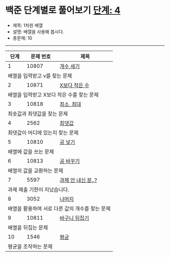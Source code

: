 # 백준 단계별로 풀어보기 [단계: 4](https://www.acmicpc.net/step/6)

- 제목: 1차원 배열
- 설명: 배열을 사용해 봅시다.
- 총문제: 10
---
<P>
  <table>
    <thead><tr><th>단계</th><th>문제 번호</th><th>제목</th></tr></thead>
    <tbody>
      <tr><td>1</td><td>10807</td><td><a href="https://www.acmicpc.net/problem/10807">개수 세기</a></td></tr>
      <tr><td colspan="3">배열을 입력받고 v를 찾는 문제</td></tr>
      <tr><td>2</td><td>10871</td><td><a href="https://www.acmicpc.net/problem/10871">X보다 작은 수</a></td></tr>
      <tr><td colspan="3">배열을 입력받고 X보다 작은 수를 찾는 문제</td></tr>
      <tr><td>3</td><td>10818</td><td><a href="https://www.acmicpc.net/problem/10818">최소, 최대</a></td></tr>
      <tr><td colspan="3">최솟값과 최댓값을 찾는 문제</td></tr>
      <tr><td>4</td><td>2562</td><td><a href="https://www.acmicpc.net/problem/2562">최댓값</a></td></tr>
      <tr><td colspan="3">최댓값이 어디에 있는지 찾는 문제</td></tr>
      <tr><td>5</td><td>10810</td><td><a href="https://www.acmicpc.net/problem/10810">공 넣기</a></td></tr>
      <tr><td colspan="3">배열에 값을 쓰는 문제</td></tr>
      <tr><td>6</td><td>10813</td><td><a href="https://www.acmicpc.net/problem/10813">공 바꾸기</a></td></tr>
      <tr><td colspan="3">배열의 값을 교환하는 문제</td></tr>
      <tr><td>7</td><td>5597</td><td><a href="https://www.acmicpc.net/problem/5597">과제 안 내신 분..?</a></td></tr>
      <tr><td colspan="3">과제 제출 기한이 지났습니다.</td></tr>
      <tr><td>8</td><td>3052</td><td><a href="https://www.acmicpc.net/problem/3052">나머지</a></td></tr>
      <tr><td colspan="3">배열을 활용하여 서로 다른 값의 개수를 찾는 문제</td></tr>
      <tr><td>9</td><td>10811</td><td><a href="https://www.acmicpc.net/problem/10811">바구니 뒤집기</a></td></tr>
      <tr><td colspan="3">배열을 뒤집는 문제</td></tr>
      <tr><td>10</td><td>1546</td><td><a href="https://www.acmicpc.net/problem/1546">평균</a></td></tr>
      <tr><td colspan="3">평균을 조작하는 문제</td></tr>
    </tbody>
  </table>
</P>
